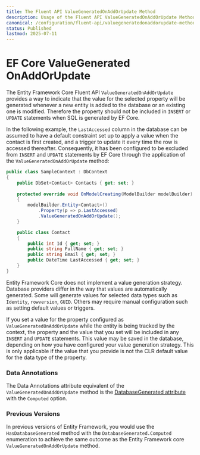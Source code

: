 ```yaml
---
title: The Fluent API ValueGeneratedOnAddOrUpdate Method
description: Usage of the Fluent API ValueGeneratedOnAddOrUpdate Method in Entity Framework Core
canonical: /configuration/fluent-api/valuegeneratedonaddorupdate-method
status: Published
lastmod: 2025-07-11
---
```


# EF Core ValueGenerated OnAddOrUpdate

The Entity Framework Core Fluent API `ValueGeneratedOnAddOrUpdate` provides a way to indicate that the value for the selected property will be generated whenever a new entity is added to the database or an existing one is modified. Therefore the property should not be included in `INSERT` or `UPDATE` statements when SQL is generated by EF Core. 

In the following example, the `LastAccessed` column in the database can be assumed to have a default constraint set up to apply a value when the contact is first created, and a trigger to update it every time the row is accessed thereafter. Consequently, it has been configured to be excluded from `INSERT` and `UPDATE` statements by EF Core through the application of the `ValueGeneratedOnAddOrUpdate` method:

```csharp
public class SampleContext : DbContext
{
    public DbSet<Contact> Contacts { get; set; }
    
    protected override void OnModelCreating(ModelBuilder modelBuilder)
    {
        modelBuilder.Entity<Contact>()
            .Property(p => p.LastAccessed)
            .ValueGeneratedOnAddOrUpdate();
    } 

    public class Contact
    {
        public int Id { get; set; }
        public string FullName { get; set; }
        public string Email { get; set; } 
        public DateTime LastAccessed { get; set; }
    }
}
``` 
Entity Framework Core does not implement a value generation strategy. Database providers differ in the way that values are automatically generated. Some will generate values for selected data types such as `Identity`, `rowversion`, `GUID`. Others may require manual configuration such as setting default values or triggers. 

If you set a value for the property configured as `ValueGeneratedOnAddOrUpdate` while the entity is being tracked by the context, the property and the value that you set will be included in any `INSERT` and `UPDATE` statements. This value may be saved in the database, depending on how you have configured your value generation strategy. This is only applicable if the value that you provide is not the CLR default value for the data type of the property.

### Data Annotations

The Data Annotations attribute equivalent of the `ValueGeneratedOnAddOrUpdate` method is the [DatabaseGenerated attribute](/configuration/data-annotation-attributes/databasegenerated-attribute) with the `Computed` option.

### Previous Versions
In previous versions of Entity Framework, you would use the `HasDatabaseGenerated` method with the `DatabaseGenerated.Computed` enumeration to achieve the same outcome as the Entity Framework core `ValueGeneratedOnAddOrUpdate` method.
